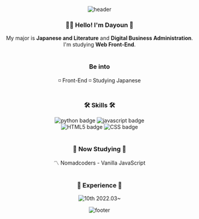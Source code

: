 

<div align="center">
  
  ![header](https://capsule-render.vercel.app/api?type=waving&color=0:614385,100:516395&height=170&section=header&text=Da-Youn&fontSize=30&fontColor=ffffff&animation=fadeIn&fontAlignY=25&desc=Welcome%20to%20my%20Github!&descAlignY=45&&descSize=15)
  
### 🙋‍♀️ Hello! I'm Dayoun 🙋‍
My major is **Japanese and Literature** and **Digital Business Administration**.<br> I'm studying **Web Front-End**. <br><br>

### Be into
◽ Front-End
◽ Studying Japanese<br><br>
  
### 🛠️ Skills 🛠️
![python badge](https://img.shields.io/badge/-PYTHON-%23F7DF1E?style=flat-square&logo=Python&logoColor=white&color=3776AB)
![javascript badge](https://img.shields.io/badge/-JAVASCRIPT-%23F7DF1E?style=flat-square&logo=JavaScript&logoColor=black)
<br>
![HTML5 badge](https://img.shields.io/badge/-HTML5-%23F7DF1E?style=flat-square&logo=HTML5&logoColor=white&color=E34F26)
![CSS badge](https://img.shields.io/badge/-CSS3-%23F7DF1E?style=flat-square&logo=CSS3&logoColor=white&color=1572B6)<br><br>

### 📔 Now Studying 📔
〽 Nomadcoders - Vanilla JavaScript <br><br>
  
### 💛 Experience 💛
![10th](https://likelion-badge.herokuapp.com/api/likelion_shield_badge?generation=10&style=flat) 2022.03~<br>
 
![footer](https://capsule-render.vercel.app/api?section=footer&type=waving&color=0:614385,100:516395)
</div>



